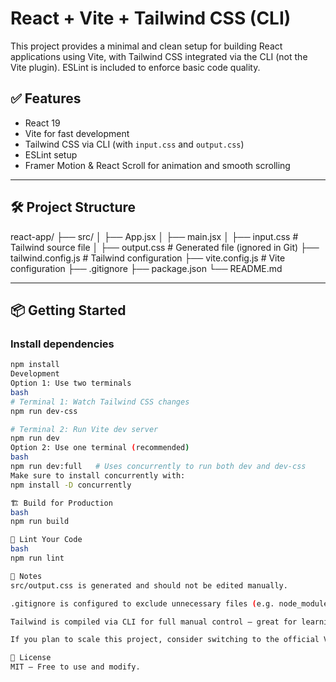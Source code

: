 # React + Vite + Tailwind CSS (CLI)

This project provides a minimal and clean setup for building React applications using Vite, with Tailwind CSS integrated via the CLI (not the Vite plugin). ESLint is included to enforce basic code quality.

## ✅ Features

- React 19
- Vite for fast development
- Tailwind CSS via CLI (with `input.css` and `output.css`)
- ESLint setup
- Framer Motion & React Scroll for animation and smooth scrolling

---

## 🛠 Project Structure

react-app/
├── src/
│ ├── App.jsx
│ ├── main.jsx
│ ├── input.css # Tailwind source file
│ ├── output.css # Generated file (ignored in Git)
├── tailwind.config.js # Tailwind configuration
├── vite.config.js # Vite configuration
├── .gitignore
├── package.json
└── README.md

---

## 📦 Getting Started

### Install dependencies

```bash
npm install
Development
Option 1: Use two terminals
bash
# Terminal 1: Watch Tailwind CSS changes
npm run dev-css

# Terminal 2: Run Vite dev server
npm run dev
Option 2: Use one terminal (recommended)
bash
npm run dev:full   # Uses concurrently to run both dev and dev-css
Make sure to install concurrently with:
npm install -D concurrently

🏗 Build for Production
bash
npm run build

🧹 Lint Your Code
bash
npm run lint

📌 Notes
src/output.css is generated and should not be edited manually.

.gitignore is configured to exclude unnecessary files (e.g. node_modules, dist, output.css).

Tailwind is compiled via CLI for full manual control — great for learning or debugging.

If you plan to scale this project, consider switching to the official Vite plugin and TypeScript.

📄 License
MIT — Free to use and modify.

